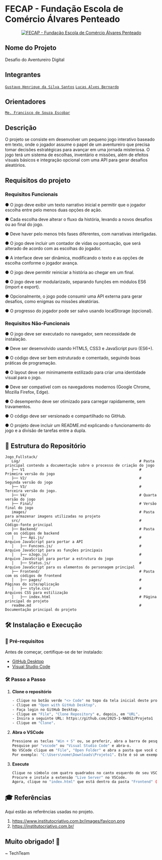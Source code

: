 # FECAP - Fundação Escola de Comércio Álvares Penteado

<p align="center">
<a href= "https://www.fecap.br/"><img src="https://encrypted-tbn0.gstatic.com/images?q=tbn:ANd9GcRhZPrRa89Kma0ZZogxm0pi-tCn_TLKeHGVxywp-LXAFGR3B1DPouAJYHgKZGV0XTEf4AE&usqp=CAU" alt="FECAP - Fundação Escola de Comércio Álvares Penteado" border="0"></a>
</p>

## Nome do Projeto

<p><strong></strong>Desafio do Aventureiro Digital</p>

## Integrantes

<a href="https://www.linkedin.com/in/gustavo-henrique-da-silva-santos-453822326?utm_source=share&utm_campaign=share_via&utm_content=profile&utm_medium=android_app ">`Gustavo Henrique da Silva Santos`</a>
<a href="https://www.linkedin.com/in/lucas-alves-bernardo-093871252?utm_source=share&utm_campaign=share_via&utm_content=profile&utm_medium=android_app">`Lucas Alves Bernardo`</a>

## Orientadores

<a href="https://www.linkedin.com/in/francisco-escobar/">`Me. Francisco de Souza Escobar`</a>

## Descrição

<p>O projeto se consiste em desenvolver um pequeno jogo interativo baseado em texto, onde o jogador assume o papel de um aventureiro que precisa tomar decisões estratégicas para avançar em uma jornada misteriosa. O jogo terá um sistema de escolhas, inventário e missões, além de efeitos visuais básicos e integração opcional com uma API para gerar desafios aleatórios.</p>

## Requisitos do projeto

### Requisitos Funcionais
<p>● O jogo deve exibir um texto narrativo inicial e permitir que o jogador escolha entre pelo menos duas opções de ação.</p>
<p>● Cada escolha deve alterar o fluxo da história, levando a novos desafios ou ao final do jogo.</p>
<p>● Deve haver pelo menos três fases diferentes, com narrativas interligadas.</p>
<p>● O jogo deve incluir um contador de vidas ou pontuação, que será alterado de acordo com as escolhas do jogador.</p>
<p>● A interface deve ser dinâmica, modificando o texto e as opções de escolha conforme o jogador avança.</p>
<p>● O jogo deve permitir reiniciar a história ao chegar em um final.</p>
<p>● O jogo deve ser modularizado, separando funções em módulos ES6 (import e export).</p>
<p>● Opcionalmente, o jogo pode consumir uma API externa para gerar desafios, como enigmas ou missões aleatórias.</p>
<p>● O progresso do jogador pode ser salvo usando localStorage (opcional).</p>

### Requisitos Não-Funcionais
<p>● O jogo deve ser executado no navegador, sem necessidade de instalação.</p>
<p>● Deve ser desenvolvido usando HTML5, CSS3 e JavaScript puro (ES6+).</p>
<p>● O código deve ser bem estruturado e comentado, seguindo boas práticas de programação.</p>
<p>● O layout deve ser minimamente estilizado para criar uma identidade visual para o jogo.</p>
<p>● Deve ser compatível com os navegadores modernos (Google Chrome, Mozilla Firefox, Edge).</p>
<p>● O desempenho deve ser otimizado para carregar rapidamente, sem travamentos.</p>
<p>● O código deve ser versionado e compartilhado no GitHub.</p>
<p>● O projeto deve incluir um README.md explicando o funcionamento do jogo e a divisão de tarefas entre a dupla.</p>


## 📂 **Estrutura do Repositório**

```
Jogo_Fullstack/
   Log/                                                       # Pasta principal contendo a documentação sobre o processo de criação do jogo
   ├── V1                                                     # Primeira versão do jogo
   ├── V2/                                                    # Segunda versão do jogo
   ├── V3/                                                    # Terceira versão do jogo.
   ├── V4/                                                    # Quarta versão do jogo
   ├── Final/                                                 # Versão final do jogo
   images/                                                    # Pasta para armazenar imagens utilizadas no projeto
   src/                                                       # Código-fonte principal
   ├── Backend/                                               # Pasta com os códigos de backend
   │   ├── Api.js/                                            # Arquivo JavaScript para portar a API
   │   ├── Funcoes.js/                                        # Arquivo JavaScript para as funções principais
   │   ├── oJogo.js/                                          # Arquivo JavaScript para portar a estrutura do jogo
   │   ├── Status.js/                                         # Arquivo JavaScript para os elementos do personagem principal
   ├── Frontend/                                              # Pasta com os códigos de frontend
   │   ├── pages/                                             # Páginas do site/aplicação
   │   ├── style.css/                                         # Arquivos CSS para estilização
   │   ├── index.html                                         # Página principal do projeto
   readme.md                                                  # Documentação principal do projeto
```

## 🛠 Instalação e Execução

### 🔧 Pré-requisitos
Antes de começar, certifique-se de ter instalado:
- [GitHub Desktop](https://desktop.github.com/download/)
- [Visual Studio Code](https://code.visualstudio.com/)

### 🛠️ Passo a Passo

1. **Clone o repositório**
   ```sh
   - Clique no botão verde "<> Code" no topo da tela inicial deste projeto.
   - Clique em "Open with GitHub Desktop".
   - Faça login no GitHub Desktop.
   - Clique em "File", "Clone Repository" e, depois, em "URL".
   - Insira a seguinte URL: https://github.com/2025-1-NADS2/Projeto1
   - Clique em "Clone".
   ```
2. **Abra o VSCode**
   ```sh
   Pressione as teclas "Win + S" ou, se preferir, abra a barra de pesquisa windows manualmente.
   Pesquise por "vscode" ou "Visual Studio Code" e abra-o.
   No VSCode clique em "File", "Open Folder" e abra a pasta que você clonou no caminho que você escolheu.
   Por exemplo: "C:\Users\nome\Downloads\Projeto1". Este é só um exemplo, você precisa encontrar onde você salvou.
   ```
3. **Execute**
   ```sh
   Clique no símbolo com quatro quadrados no canto esquerdo de seu VSCode para abrir a barra de pesquisa de extensões.
   Procure e instale a extensão "Live Server" no VSCode.
   Agora, clique no "index.html" que está dentro da pasta "Frontend" (em src) e, depois, clique em "Go Live".
   ```

## 🎓 Referências

Aqui estão as referências usadas no projeto.

1. https://www.institutocriativo.com.br/images/favicon.png
2. https://institutocriativo.com.br/

## Muito obrigado! 🙂
~ TechTeam

